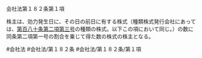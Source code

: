 会社法第１８２条第１項

株主は、効力発生日に、その日の前日に有する株式（種類株式発行会社にあっては、[第百八十条第二項第三号](会社法＿＿＿＿第１８０条第２項第３号)の種類の株式。以下この項において同じ。）の数に同条第二項第一号の割合を乗じて得た数の株式の株主となる。

#会社法
#会社法/第１８２条
#会社法/第１８２条/第１項
